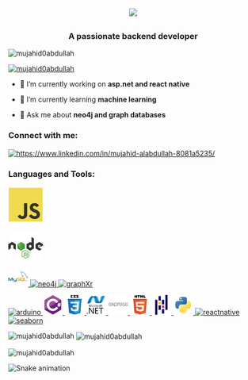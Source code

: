 <h1 align="center" color="red">
    <img src="https://readme-typing-svg.herokuapp.com/?font=MajorMonoDisplay&size=35&color=F79A22&center=true&vCenter=true&width=500&height=70&duration=4000&lines=Hi+👋;+I'm+Mujahid+Alabdullah!;" />
<h3 align="center" >A passionate backend developer</h3>

</h1>
<p align="left"> <img src="https://komarev.com/ghpvc/?username=mujahid0abdullah&label=Profile%20views&color=0e75b6&style=flat" alt="mujahid0abdullah" /> </p>

<p align="left"> <a href="https://github.com/ryo-ma/github-profile-trophy"><img src="https://github-profile-trophy.vercel.app/?username=mujahid0abdullah" alt="mujahid0abdullah" /></a> </p>

- 🔭 I’m currently working on **asp.net and react native**

- 🌱 I’m currently learning **machine learning**

- 💬 Ask me about **neo4j and graph databases**

<h3 align="left">Connect with me:</h3>
<p align="left">
<a href="https://linkedin.com/in/https://www.linkedin.com/in/mujahid-alabdullah-8081a5235/" target="blank"><img align="center" src="https://raw.githubusercontent.com/rahuldkjain/github-profile-readme-generator/master/src/images/icons/Social/linked-in-alt.svg" alt="https://www.linkedin.com/in/mujahid-alabdullah-8081a5235/" height="30" width="40" /></a>
</p>

<h3 align="left">Languages and Tools:</h3>
<p align="left"> 
  <a href="https://developer.mozilla.org/en-US/docs/Web/JavaScript" target="_blank" rel="noreferrer" align="center"> 
    <img src="https://raw.githubusercontent.com/devicons/devicon/master/icons/javascript/javascript-original.svg" alt="javascript" width="70" height="70"/> 
  </a> 

  <a href="https://nodejs.org" target="_blank" rel="noreferrer" align="center"> <img src="https://raw.githubusercontent.com/devicons/devicon/master/icons/nodejs/nodejs-original-wordmark.svg" alt="nodejs" width="70" height="70"/> </a>
  <br>
    <a href="https://www.mysql.com/" target="_blank" rel="noreferrer">
    <img src="https://raw.githubusercontent.com/devicons/devicon/master/icons/mysql/mysql-original-wordmark.svg" alt="mysql" width="40" height="40"/> 
  </a>
      <a href="https://go.neo4j.com" target="_blank" rel="noreferrer">
    <img src="https://go.neo4j.com/rs/710-RRC-335/images/neo4j_logo_globe.png" alt="neo4j" width="40" height="40"/> 
  </a>
 <a href="https://helpcenter.kineviz.com" target="_blank" rel="noreferrer">
    <img src="https://d4.alternativeto.net/HNTUrzS_1wZmDCOHsA609qHsw5HkMDpG-KrQIHEuPiM/rs:fit:280:280:0/g:ce:0:0/exar:1/YWJzOi8vZGlzdC9pY29ucy9ncmFwaHhyXzE3ODgzMS5wbmc.png" alt="graphXr" width="40" height="40"/> 
  </a>
  
  <a href="https://www.arduino.cc/" target="_blank" rel="noreferrer"> <img src="https://cdn.worldvectorlogo.com/logos/arduino-1.svg" alt="arduino" width="40" height="40"/> </a> <a href="https://www.w3schools.com/cs/" target="_blank" rel="noreferrer"> <img src="https://raw.githubusercontent.com/devicons/devicon/master/icons/csharp/csharp-original.svg" alt="csharp" width="40" height="40"/> </a> <a href="https://www.w3schools.com/css/" target="_blank" rel="noreferrer"> <img src="https://raw.githubusercontent.com/devicons/devicon/master/icons/css3/css3-original-wordmark.svg" alt="css3" width="40" height="40"/> </a> <a href="https://dotnet.microsoft.com/" target="_blank" rel="noreferrer"> <img src="https://raw.githubusercontent.com/devicons/devicon/master/icons/dot-net/dot-net-original-wordmark.svg" alt="dotnet" width="40" height="40"/> </a> <a href="https://expressjs.com" target="_blank" rel="noreferrer"> <img src="https://raw.githubusercontent.com/devicons/devicon/master/icons/express/express-original-wordmark.svg" alt="express" width="40" height="40"/> </a> <a href="https://www.w3.org/html/" target="_blank" rel="noreferrer"> <img src="https://raw.githubusercontent.com/devicons/devicon/master/icons/html5/html5-original-wordmark.svg" alt="html5" width="40" height="40"/> </a>  <a href="https://pandas.pydata.org/" target="_blank" rel="noreferrer"> <img src="https://raw.githubusercontent.com/devicons/devicon/2ae2a900d2f041da66e950e4d48052658d850630/icons/pandas/pandas-original.svg" alt="pandas" width="40" height="40"/> </a> <a href="https://www.python.org" target="_blank" rel="noreferrer"> <img src="https://raw.githubusercontent.com/devicons/devicon/master/icons/python/python-original.svg" alt="python" width="40" height="40"/> </a> <a href="https://reactnative.dev/" target="_blank" rel="noreferrer"> <img src="https://reactnative.dev/img/header_logo.svg" alt="reactnative" width="40" height="40"/> </a> <a href="https://seaborn.pydata.org/" target="_blank" rel="noreferrer"> <img src="https://seaborn.pydata.org/_images/logo-mark-lightbg.svg" alt="seaborn" width="40" height="40"/> </a> </p>

<p><img align="left" src="https://github-readme-stats.vercel.app/api/top-langs?username=mujahid0abdullah&show_icons=true&locale=en&layout=compact" alt="mujahid0abdullah" /></p>

<p>&nbsp;<img align="center" src="https://github-readme-stats.vercel.app/api?username=mujahid0abdullah&show_icons=true&locale=en" alt="mujahid0abdullah" /></p>

<p><img align="center" src="https://github-readme-streak-stats.herokuapp.com/?user=mujahid0abdullah&" alt="mujahid0abdullah" /></p>

<img src="https://raw.githubusercontent.com/Mujahid0Abdullah/Mujahid0Abdullah/output/snake.svg" alt="Snake animation" />
